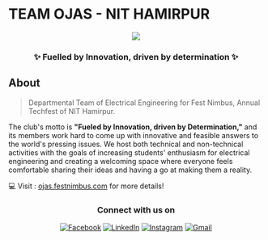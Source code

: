# TEAM OJAS - NIT HAMIRPUR

<div align="center">
  <img src="https://user-images.githubusercontent.com/56781761/230961191-7283af33-73b7-4227-a0ce-6001c9904dbf.jpg"></img>


### :sparkles: Fuelled by Innovation, driven by determination :sparkles:
</div>

## About
> Departmental Team of Electrical Engineering for Fest Nimbus, Annual Techfest of NIT Hamirpur.
<p>
The club's motto is <b>"Fueled by Innovation, driven by Determination,"</b> and its members work hard to come up with innovative and feasible answers to the world's pressing issues.
We host both technical and non-technical activities with the goals of increasing students' enthusiasm for electrical engineering and creating a welcoming space where everyone feels comfortable sharing their ideas and having a go at making them a reality.
</p>

:computer: Visit : <a href="https://ojas.festnimbus.com/">ojas.festnimbus.com</a> for more details!

<div align="center" margin-top="100px">
  <h3>Connect with us on</h3>
  <a href="https://www.facebook.com/teameee" target="_blank"><img alt="Facebook" src="https://img.shields.io/badge/Facebook-1877F2?style=for-the-badge&logo=facebook&logoColor=white" /></a> 
  <a href="https://www.linkedin.com/company/ojasnith/" target="_blank"><img alt="LinkedIn" src="https://img.shields.io/badge/linkedin-%230077B5.svg?&style=for-the-badge&logo=linkedin&logoColor=white" /></a>
  <a href="https://www.instagram.com/team_ojas_nith/" target="_blank"><img alt="Instagram" src="https://img.shields.io/badge/instagram-%FF69B4.svg?&style=for-the-badge&logo=instagram&logoColor=white&color=cd486b" /></a>
  <a href="ojasteamcc@gmail.com" target="_blank"><img alt="Gmail" src="https://img.shields.io/badge/Gmail-D14836?style=for-the-badge&logo=gmail&logoColor=white" /></a>  
</div>
